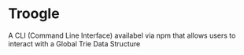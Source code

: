 # Troogle
A CLI (Command Line Interface) availabel via npm that allows users to interact with a Global Trie Data Structure

